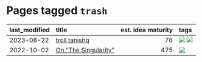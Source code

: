 # Pages tagged `trash`

|last_modified|title|est. idea maturity|tags
|:---|:---|---:|:---|
|2023-08-22|[troll tanishq](../troll_tanishq.md)|76|[![](https://img.shields.io/badge/tag-eleuther-8b768)](../tags/eleuther.md) [![](https://img.shields.io/badge/tag-trash-e8ae48)](../tags/trash.md)|
|2022-10-02|[On "The Singularity"](../alternative-perspective-on-the-singularity.md)|475|[![](https://img.shields.io/badge/tag-trash-e8ae48)](../tags/trash.md)|
